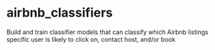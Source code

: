 # airbnb_classifiers
 Build and train classifier models that can classify which Airbnb listings specific user is likely to click on, contact host, and/or book​
